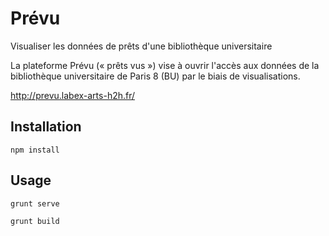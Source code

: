 Prévu
======

Visualiser les données de prêts d'une bibliothèque universitaire

La plateforme Prévu (« prêts vus ») vise à ouvrir l'accès aux données de la bibliothèque universitaire de Paris 8 (BU) par le biais de visualisations.

http://prevu.labex-arts-h2h.fr/

Installation
-----------

```
npm install
```

Usage
-----

```
grunt serve
```
```
grunt build
```
